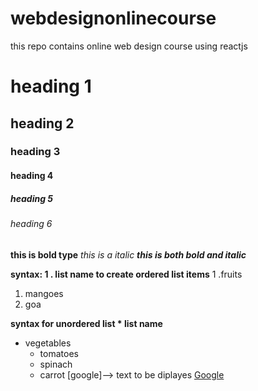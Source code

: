 # webdesignonlinecourse
this repo contains online web design course using reactjs
# heading 1
## heading 2
### heading 3
#### heading 4
##### heading 5
###### heading 6
**this is bold type**
*this is a italic*
***this is both bold and italic***
 
 
 **syntax: 1 . list name to create ordered list items**
1 .fruits
  1. mangoes
  2. goa




**syntax for unordered list * list name**
* vegetables
  * tomatoes
  * spinach
  * carrot
[google]--> text to be diplayes
[Google](https://google.com)
